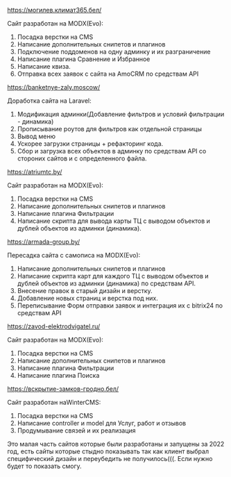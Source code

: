 https://могилев.климат365.бел/
 
 
Сайт разработан на MODX(Evo):
1.	Посадка верстки на CMS
2.	Написание дополнительных снипетов и плагинов
3.	Подключение поддоменов на одну админку  и их разграничение
4.	Написание плагина Сравнение и Избранное
5.	Написание квиза.
6.	Отправка всех заявок с сайта на AmoCRM по средствам API 

























 
https://banketnye-zaly.moscow/
 
 



























Доработка сайта на Laravel:
1.	Модификация админки(Добавление фильтров и условий фильтрации - динамика)
2.	Прописывание роутов для фильтров как отдельной страницы
3.	Вывод меню
4.	Ускорее загрузки страницы + рефакторинг кода.
5.	Сбор и загрузка всех объектов в админку по средствам API со стороних сайтов и с определенного файла.


























 
https://atriumtc.by/
 
 
Сайт разработан на MODX(Evo):
1.	Посадка верстки на CMS
2.	Написание дополнительных снипетов и плагинов
3.	Написание плагина Фильтрации
4.	Написание скрипта для вывода карты ТЦ с выводом объектов и дублей объектов из админки (динамика).
 
https://armada-group.by/
 
 

Пересадка сайта с самописа на MODX(Evo):
1.	Написание дополнительных снипетов и плагинов 
2.	Написание скрипта карт для каждого ТЦ с выводом объектов и дублей объектов из админки (динамика) по средствам API.
3.	Внесение правок в старый дизайн и верстку.
4.	Добавление новых страниц и верстка под них.
5.	Переписывание Форм отправки заявок и интеграция их с bitrix24 по средствам API 


























 
https://zavod-elektrodvigatel.ru/
 
 










Сайт разработан на MODX(Evo):
1.	Посадка верстки на CMS
2.	Написание дополнительных снипетов и плагинов
3.	Написание плагина Фильтрации
4.	Написание плагина Поиска





























 
https://вскрытие-замков-гродно.бел/
 
 
Сайт разработан наWinterCMS:
1.	Посадка верстки на CMS
2.	Написание controller и model для Услуг, работ и отзывов
3.	Продумывание связей и их реализация






























 
Это малая часть сайтов которые были разработаны и запущены за 2022 год, есть сайты которые стыдно показывать так как клиент выбрал специфический дизайн и переубедить не получилось(((. Если нужно будет то показать смогу. 



